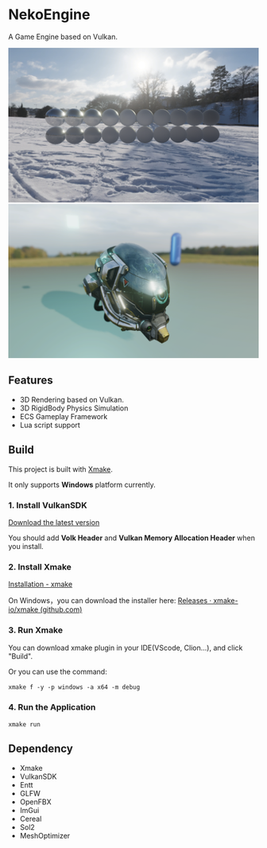 # NekoEngine
A Game Engine based on Vulkan.

![image1](https://github.com/PureWhite216/NekoEngine-Public/blob/main/Images/Photo1.png)
![image2](https://github.com/PureWhite216/NekoEngine-Public/blob/main/Images/Photo2.png)
## Features
- 3D Rendering based on Vulkan.
- 3D RigidBody Physics Simulation
- ECS Gameplay Framework
- Lua script support

## Build

This project is built with [Xmake](https://xmake.io/#/about/introduction). 

It only supports **Windows** platform currently.

### 1. Install VulkanSDK

[Download the latest version](https://vulkan.lunarg.com/sdk/home#windows)

You should add **Volk Header** and **Vulkan Memory Allocation Header** when you install.

### 2. Install Xmake

[Installation - xmake](https://xmake.io/#/guide/installation)

On Windows，you can download the installer here: [Releases · xmake-io/xmake (github.com)](https://github.com/xmake-io/xmake/releases)

### 3. Run Xmake

You can download xmake plugin in your IDE(VScode, Clion...), and click "Build".

Or you can use the command:

```
xmake f -y -p windows -a x64 -m debug
```

### 4. Run the Application

```
xmake run
```

## Dependency

- Xmake
- VulkanSDK
- Entt
- GLFW
- OpenFBX
- ImGui
- Cereal
- Sol2
- MeshOptimizer
